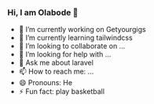 ### Hi, I am Olabode 👋

- 🔭 I’m currently working on Getyourgigs
- 🌱 I’m currently learning tailwindcss
- 👯 I’m looking to collaborate on ...
- 🤔 I’m looking for help with ...
- 💬 Ask me about laravel
- 📫 How to reach me: ...
- 😄 Pronouns: He
- ⚡ Fun fact: play basketball

